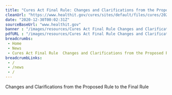 ```yaml
--- 
title: "Cures Act Final Rule: Changes and Clarifications from the Proposed Rule to the Final Rule"
cleanUrl: "https://www.healthit.gov/cures/sites/default/files/cures/2020-03/NPRMvsFinalRule.pdf"
date: "2020-12-30T00:02:31Z"
sourceBaseUrl: "www.healthit.gov"
banner : "/images/resources/Cures Act Final Rule Changes and Clarifications from the Proposed Rule to the Final Rule.jpg"
pdfURL : "/images/resources/Cures Act Final Rule Changes and Clarifications from the Proposed Rule to the Final Rule.pdf"
breadcrumbs:
 - Home
 - News
 - Cures Act Final Rule  Changes and Clarifications from the Proposed Rule to the Final Rule
breadcrumbLinks:
 - / 
 - /news
 - / 
---
```

Changes and Clarifications from the Proposed Rule to the Final Rule
